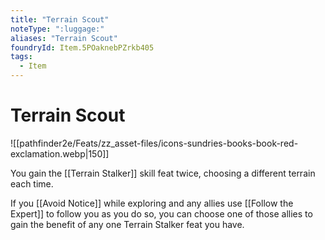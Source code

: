 ```yaml
---
title: "Terrain Scout"
noteType: ":luggage:"
aliases: "Terrain Scout"
foundryId: Item.5POaknebPZrkb405
tags:
  - Item
---
```


# Terrain Scout
![[pathfinder2e/Feats/zz_asset-files/icons-sundries-books-book-red-exclamation.webp|150]]

You gain the [[Terrain Stalker]] skill feat twice, choosing a different terrain each time.

If you [[Avoid Notice]] while exploring and any allies use [[Follow the Expert]] to follow you as you do so, you can choose one of those allies to gain the benefit of any one Terrain Stalker feat you have.

